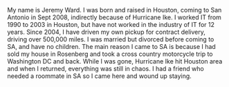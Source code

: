 
My name is Jeremy Ward. I was born and raised in Houston, coming to San Antonio in Sept 2008, indirectly because of Hurricane Ike. I worked IT from 1990 to 2003 in Houston, but have not worked in the industry of IT for 12 years. Since 2004, I have driven my own pickup for contract delivery, driving over 500,000 miles. I was married but divorced before coming to SA, and have no children. The main reason I came to SA is because I had sold my house in Rosenberg and took a cross country motorcycle trip to Washington DC and back. While I was gone, Hurricane Ike hit Houston area and when I returned, everything was still in chaos. I had a friend who needed a roommate in SA so I came here and wound up staying.
